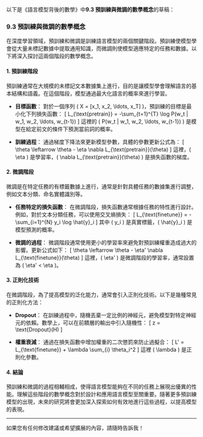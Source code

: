以下是《語言模型背後的數學》中**9.3 預訓練與微調的數學概念**的草稿：

### 9.3 預訓練與微調的數學概念

在深度學習領域，預訓練和微調是訓練語言模型的兩個關鍵階段。預訓練使模型學會從大量未標記數據中提取通用知識，而微調則使模型適應特定的任務和數據。以下將深入探討這兩個階段的數學概念。

#### 1. 預訓練階段

預訓練通常在大規模的未標記文本數據集上進行，目的是讓模型學會理解語言的基本結構和語義。在這個階段，模型通過最大化語言的概率來進行學習。

- **目標函數**：
  對於一個序列 \( X = [x_1, x_2, \ldots, x_T] \)，預訓練的目標是最小化下列損失函數：
  \[
  L_{\text{pretrain}} = -\sum_{t=1}^{T} \log P(w_t | w_1, w_2, \ldots, w_{t-1})
  \]
  這裡的 \( P(w_t | w_1, w_2, \ldots, w_{t-1}) \) 是模型在給定前文的條件下預測當前詞的概率。

- **訓練過程**：
  通過梯度下降法來更新模型參數，具體的參數更新公式為：
  \[
  \theta \leftarrow \theta - \eta \nabla L_{\text{pretrain}}(\theta)
  \]
  這裡，\( \eta \) 是學習率，\( \nabla L_{\text{pretrain}}(\theta) \) 是損失函數的梯度。

#### 2. 微調階段

微調是在特定任務的有標籤數據上進行，通常是針對具體任務的數據集進行調整，例如文本分類、命名實體識別等。

- **任務特定的損失函數**：
  在微調階段，損失函數通常根據任務的特性進行設計。例如，對於文本分類任務，可以使用交叉熵損失：
  \[
  L_{\text{finetune}} = -\sum_{i=1}^{N} y_i \log \hat{y}_i
  \]
  其中 \( y_i \) 是真實標籤，\( \hat{y}_i \) 是模型預測的概率。

- **微調的過程**：
  微調階段通常使用更小的學習率來避免對預訓練權重造成過大的影響。更新公式如下：
  \[
  \theta \leftarrow \theta - \eta' \nabla L_{\text{finetune}}(\theta)
  \]
  這裡，\( \eta' \) 是微調階段的學習率，通常設置為 \( \eta' < \eta \)。

#### 3. 正則化技術

在微調階段，為了提高模型的泛化能力，通常會引入正則化技術。以下是幾種常見的正則化方法：

- **Dropout**：
  在訓練過程中，隨機丟棄一定比例的神經元，避免模型對特定神經元的依賴。數學上，可以在前饋層的輸出中引入隨機性：
  \[
  z = \text{Dropout}(H)
  \]

- **權重衰減**：
  通過在損失函數中增加權重的二次懲罰來防止過擬合：
  \[
  L' = L_{\text{finetune}} + \lambda \sum_{i} \theta_i^2
  \]
  這裡 \( \lambda \) 是正則化參數。

#### 4. 結論

預訓練和微調的過程相輔相成，使得語言模型能夠在不同的任務上展現出優異的性能。理解這些階段的數學概念對於設計和應用語言模型至關重要。隨著更多預訓練模型的出現，未來的研究將會更加深入探索如何有效地進行這些過程，以提高模型的表現。

---

如果您有任何修改建議或希望擴展的內容，請隨時告訴我！